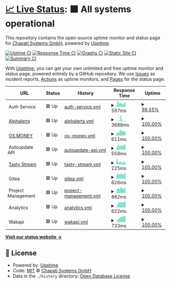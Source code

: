 # [📈 Live Status](https://status.chapati.systems): <!--live status--> **🟩 All systems operational**

This repository contains the open-source uptime monitor and status page for [Chapati Systems GmbH](https://chapati.systems/), powered by [Upptime](https://github.com/upptime/upptime).

[![Uptime CI](https://github.com/Chapati-Systems/status/workflows/Uptime%20CI/badge.svg)](https://github.com/Chapati-Systems/status/actions?query=workflow%3A%22Uptime+CI%22)
[![Response Time CI](https://github.com/Chapati-Systems/status/workflows/Response%20Time%20CI/badge.svg)](https://github.com/Chapati-Systems/status/actions?query=workflow%3A%22Response+Time+CI%22)
[![Graphs CI](https://github.com/Chapati-Systems/status/workflows/Graphs%20CI/badge.svg)](https://github.com/Chapati-Systems/status/actions?query=workflow%3A%22Graphs+CI%22)
[![Static Site CI](https://github.com/Chapati-Systems/status/workflows/Static%20Site%20CI/badge.svg)](https://github.com/Chapati-Systems/status/actions?query=workflow%3A%22Static+Site+CI%22)
[![Summary CI](https://github.com/Chapati-Systems/status/workflows/Summary%20CI/badge.svg)](https://github.com/Chapati-Systems/status/actions?query=workflow%3A%22Summary+CI%22)

With [Upptime](https://upptime.js.org), you can get your own unlimited and free uptime monitor and status page, powered entirely by a GitHub repository. We use [Issues](https://github.com/Chapati-Systems/status/issues) as incident reports, [Actions](https://github.com/Chapati-Systems/status/actions) as uptime monitors, and [Pages](https://status.chapati.systems) for the status page.

<!--start: status pages-->
<!-- This summary is generated by Upptime (https://github.com/upptime/upptime) -->
<!-- Do not edit this manually, your changes will be overwritten -->
<!-- prettier-ignore -->
| URL | Status | History | Response Time | Uptime |
| --- | ------ | ------- | ------------- | ------ |
| <img alt="" src="https://icons.duckduckgo.com/ip3/null.ico" height="13"> Auth Service | 🟩 Up | [auth-service.yml](https://github.com/Chapati-Systems/status/commits/HEAD/history/auth-service.yml) | <details><summary><img alt="Response time graph" src="./graphs/auth-service/response-time-week.png" height="20"> 597ms</summary><br><a href="https://status.chapati.systems/history/auth-service"><img alt="Response time 612" src="https://img.shields.io/endpoint?url=https%3A%2F%2Fraw.githubusercontent.com%2FChapati-Systems%2Fstatus%2FHEAD%2Fapi%2Fauth-service%2Fresponse-time.json"></a><br><a href="https://status.chapati.systems/history/auth-service"><img alt="24-hour response time 484" src="https://img.shields.io/endpoint?url=https%3A%2F%2Fraw.githubusercontent.com%2FChapati-Systems%2Fstatus%2FHEAD%2Fapi%2Fauth-service%2Fresponse-time-day.json"></a><br><a href="https://status.chapati.systems/history/auth-service"><img alt="7-day response time 597" src="https://img.shields.io/endpoint?url=https%3A%2F%2Fraw.githubusercontent.com%2FChapati-Systems%2Fstatus%2FHEAD%2Fapi%2Fauth-service%2Fresponse-time-week.json"></a><br><a href="https://status.chapati.systems/history/auth-service"><img alt="30-day response time 556" src="https://img.shields.io/endpoint?url=https%3A%2F%2Fraw.githubusercontent.com%2FChapati-Systems%2Fstatus%2FHEAD%2Fapi%2Fauth-service%2Fresponse-time-month.json"></a><br><a href="https://status.chapati.systems/history/auth-service"><img alt="1-year response time 612" src="https://img.shields.io/endpoint?url=https%3A%2F%2Fraw.githubusercontent.com%2FChapati-Systems%2Fstatus%2FHEAD%2Fapi%2Fauth-service%2Fresponse-time-year.json"></a></details> | <details><summary><a href="https://status.chapati.systems/history/auth-service">99.55%</a></summary><a href="https://status.chapati.systems/history/auth-service"><img alt="All-time uptime 93.79%" src="https://img.shields.io/endpoint?url=https%3A%2F%2Fraw.githubusercontent.com%2FChapati-Systems%2Fstatus%2FHEAD%2Fapi%2Fauth-service%2Fuptime.json"></a><br><a href="https://status.chapati.systems/history/auth-service"><img alt="24-hour uptime 100.00%" src="https://img.shields.io/endpoint?url=https%3A%2F%2Fraw.githubusercontent.com%2FChapati-Systems%2Fstatus%2FHEAD%2Fapi%2Fauth-service%2Fuptime-day.json"></a><br><a href="https://status.chapati.systems/history/auth-service"><img alt="7-day uptime 99.55%" src="https://img.shields.io/endpoint?url=https%3A%2F%2Fraw.githubusercontent.com%2FChapati-Systems%2Fstatus%2FHEAD%2Fapi%2Fauth-service%2Fuptime-week.json"></a><br><a href="https://status.chapati.systems/history/auth-service"><img alt="30-day uptime 99.90%" src="https://img.shields.io/endpoint?url=https%3A%2F%2Fraw.githubusercontent.com%2FChapati-Systems%2Fstatus%2FHEAD%2Fapi%2Fauth-service%2Fuptime-month.json"></a><br><a href="https://status.chapati.systems/history/auth-service"><img alt="1-year uptime 93.79%" src="https://img.shields.io/endpoint?url=https%3A%2F%2Fraw.githubusercontent.com%2FChapati-Systems%2Fstatus%2FHEAD%2Fapi%2Fauth-service%2Fuptime-year.json"></a></details>
| <img alt="" src="https://icons.duckduckgo.com/ip3/alphalerts.com.ico" height="13"> [Alphalerts](https://alphalerts.com/) | 🟩 Up | [alphalerts.yml](https://github.com/Chapati-Systems/status/commits/HEAD/history/alphalerts.yml) | <details><summary><img alt="Response time graph" src="./graphs/alphalerts/response-time-week.png" height="20"> 3688ms</summary><br><a href="https://status.chapati.systems/history/alphalerts"><img alt="Response time 1701" src="https://img.shields.io/endpoint?url=https%3A%2F%2Fraw.githubusercontent.com%2FChapati-Systems%2Fstatus%2FHEAD%2Fapi%2Falphalerts%2Fresponse-time.json"></a><br><a href="https://status.chapati.systems/history/alphalerts"><img alt="24-hour response time 1225" src="https://img.shields.io/endpoint?url=https%3A%2F%2Fraw.githubusercontent.com%2FChapati-Systems%2Fstatus%2FHEAD%2Fapi%2Falphalerts%2Fresponse-time-day.json"></a><br><a href="https://status.chapati.systems/history/alphalerts"><img alt="7-day response time 3688" src="https://img.shields.io/endpoint?url=https%3A%2F%2Fraw.githubusercontent.com%2FChapati-Systems%2Fstatus%2FHEAD%2Fapi%2Falphalerts%2Fresponse-time-week.json"></a><br><a href="https://status.chapati.systems/history/alphalerts"><img alt="30-day response time 2142" src="https://img.shields.io/endpoint?url=https%3A%2F%2Fraw.githubusercontent.com%2FChapati-Systems%2Fstatus%2FHEAD%2Fapi%2Falphalerts%2Fresponse-time-month.json"></a><br><a href="https://status.chapati.systems/history/alphalerts"><img alt="1-year response time 1701" src="https://img.shields.io/endpoint?url=https%3A%2F%2Fraw.githubusercontent.com%2FChapati-Systems%2Fstatus%2FHEAD%2Fapi%2Falphalerts%2Fresponse-time-year.json"></a></details> | <details><summary><a href="https://status.chapati.systems/history/alphalerts">100.00%</a></summary><a href="https://status.chapati.systems/history/alphalerts"><img alt="All-time uptime 99.72%" src="https://img.shields.io/endpoint?url=https%3A%2F%2Fraw.githubusercontent.com%2FChapati-Systems%2Fstatus%2FHEAD%2Fapi%2Falphalerts%2Fuptime.json"></a><br><a href="https://status.chapati.systems/history/alphalerts"><img alt="24-hour uptime 100.00%" src="https://img.shields.io/endpoint?url=https%3A%2F%2Fraw.githubusercontent.com%2FChapati-Systems%2Fstatus%2FHEAD%2Fapi%2Falphalerts%2Fuptime-day.json"></a><br><a href="https://status.chapati.systems/history/alphalerts"><img alt="7-day uptime 100.00%" src="https://img.shields.io/endpoint?url=https%3A%2F%2Fraw.githubusercontent.com%2FChapati-Systems%2Fstatus%2FHEAD%2Fapi%2Falphalerts%2Fuptime-week.json"></a><br><a href="https://status.chapati.systems/history/alphalerts"><img alt="30-day uptime 100.00%" src="https://img.shields.io/endpoint?url=https%3A%2F%2Fraw.githubusercontent.com%2FChapati-Systems%2Fstatus%2FHEAD%2Fapi%2Falphalerts%2Fuptime-month.json"></a><br><a href="https://status.chapati.systems/history/alphalerts"><img alt="1-year uptime 99.72%" src="https://img.shields.io/endpoint?url=https%3A%2F%2Fraw.githubusercontent.com%2FChapati-Systems%2Fstatus%2FHEAD%2Fapi%2Falphalerts%2Fuptime-year.json"></a></details>
| <img alt="" src="https://icons.duckduckgo.com/ip3/os.money.ico" height="13"> [OS.MONEY](https://os.money) | 🟩 Up | [os-money.yml](https://github.com/Chapati-Systems/status/commits/HEAD/history/os-money.yml) | <details><summary><img alt="Response time graph" src="./graphs/os-money/response-time-week.png" height="20"> 611ms</summary><br><a href="https://status.chapati.systems/history/os-money"><img alt="Response time 649" src="https://img.shields.io/endpoint?url=https%3A%2F%2Fraw.githubusercontent.com%2FChapati-Systems%2Fstatus%2FHEAD%2Fapi%2Fos-money%2Fresponse-time.json"></a><br><a href="https://status.chapati.systems/history/os-money"><img alt="24-hour response time 324" src="https://img.shields.io/endpoint?url=https%3A%2F%2Fraw.githubusercontent.com%2FChapati-Systems%2Fstatus%2FHEAD%2Fapi%2Fos-money%2Fresponse-time-day.json"></a><br><a href="https://status.chapati.systems/history/os-money"><img alt="7-day response time 611" src="https://img.shields.io/endpoint?url=https%3A%2F%2Fraw.githubusercontent.com%2FChapati-Systems%2Fstatus%2FHEAD%2Fapi%2Fos-money%2Fresponse-time-week.json"></a><br><a href="https://status.chapati.systems/history/os-money"><img alt="30-day response time 685" src="https://img.shields.io/endpoint?url=https%3A%2F%2Fraw.githubusercontent.com%2FChapati-Systems%2Fstatus%2FHEAD%2Fapi%2Fos-money%2Fresponse-time-month.json"></a><br><a href="https://status.chapati.systems/history/os-money"><img alt="1-year response time 649" src="https://img.shields.io/endpoint?url=https%3A%2F%2Fraw.githubusercontent.com%2FChapati-Systems%2Fstatus%2FHEAD%2Fapi%2Fos-money%2Fresponse-time-year.json"></a></details> | <details><summary><a href="https://status.chapati.systems/history/os-money">100.00%</a></summary><a href="https://status.chapati.systems/history/os-money"><img alt="All-time uptime 99.93%" src="https://img.shields.io/endpoint?url=https%3A%2F%2Fraw.githubusercontent.com%2FChapati-Systems%2Fstatus%2FHEAD%2Fapi%2Fos-money%2Fuptime.json"></a><br><a href="https://status.chapati.systems/history/os-money"><img alt="24-hour uptime 100.00%" src="https://img.shields.io/endpoint?url=https%3A%2F%2Fraw.githubusercontent.com%2FChapati-Systems%2Fstatus%2FHEAD%2Fapi%2Fos-money%2Fuptime-day.json"></a><br><a href="https://status.chapati.systems/history/os-money"><img alt="7-day uptime 100.00%" src="https://img.shields.io/endpoint?url=https%3A%2F%2Fraw.githubusercontent.com%2FChapati-Systems%2Fstatus%2FHEAD%2Fapi%2Fos-money%2Fuptime-week.json"></a><br><a href="https://status.chapati.systems/history/os-money"><img alt="30-day uptime 100.00%" src="https://img.shields.io/endpoint?url=https%3A%2F%2Fraw.githubusercontent.com%2FChapati-Systems%2Fstatus%2FHEAD%2Fapi%2Fos-money%2Fuptime-month.json"></a><br><a href="https://status.chapati.systems/history/os-money"><img alt="1-year uptime 99.93%" src="https://img.shields.io/endpoint?url=https%3A%2F%2Fraw.githubusercontent.com%2FChapati-Systems%2Fstatus%2FHEAD%2Fapi%2Fos-money%2Fuptime-year.json"></a></details>
| <img alt="" src="https://icons.duckduckgo.com/ip3/null.ico" height="13"> Autoupdate API | 🟩 Up | [autoupdate-api.yml](https://github.com/Chapati-Systems/status/commits/HEAD/history/autoupdate-api.yml) | <details><summary><img alt="Response time graph" src="./graphs/autoupdate-api/response-time-week.png" height="20"> 558ms</summary><br><a href="https://status.chapati.systems/history/autoupdate-api"><img alt="Response time 1085" src="https://img.shields.io/endpoint?url=https%3A%2F%2Fraw.githubusercontent.com%2FChapati-Systems%2Fstatus%2FHEAD%2Fapi%2Fautoupdate-api%2Fresponse-time.json"></a><br><a href="https://status.chapati.systems/history/autoupdate-api"><img alt="24-hour response time 458" src="https://img.shields.io/endpoint?url=https%3A%2F%2Fraw.githubusercontent.com%2FChapati-Systems%2Fstatus%2FHEAD%2Fapi%2Fautoupdate-api%2Fresponse-time-day.json"></a><br><a href="https://status.chapati.systems/history/autoupdate-api"><img alt="7-day response time 558" src="https://img.shields.io/endpoint?url=https%3A%2F%2Fraw.githubusercontent.com%2FChapati-Systems%2Fstatus%2FHEAD%2Fapi%2Fautoupdate-api%2Fresponse-time-week.json"></a><br><a href="https://status.chapati.systems/history/autoupdate-api"><img alt="30-day response time 518" src="https://img.shields.io/endpoint?url=https%3A%2F%2Fraw.githubusercontent.com%2FChapati-Systems%2Fstatus%2FHEAD%2Fapi%2Fautoupdate-api%2Fresponse-time-month.json"></a><br><a href="https://status.chapati.systems/history/autoupdate-api"><img alt="1-year response time 1085" src="https://img.shields.io/endpoint?url=https%3A%2F%2Fraw.githubusercontent.com%2FChapati-Systems%2Fstatus%2FHEAD%2Fapi%2Fautoupdate-api%2Fresponse-time-year.json"></a></details> | <details><summary><a href="https://status.chapati.systems/history/autoupdate-api">100.00%</a></summary><a href="https://status.chapati.systems/history/autoupdate-api"><img alt="All-time uptime 100.00%" src="https://img.shields.io/endpoint?url=https%3A%2F%2Fraw.githubusercontent.com%2FChapati-Systems%2Fstatus%2FHEAD%2Fapi%2Fautoupdate-api%2Fuptime.json"></a><br><a href="https://status.chapati.systems/history/autoupdate-api"><img alt="24-hour uptime 100.00%" src="https://img.shields.io/endpoint?url=https%3A%2F%2Fraw.githubusercontent.com%2FChapati-Systems%2Fstatus%2FHEAD%2Fapi%2Fautoupdate-api%2Fuptime-day.json"></a><br><a href="https://status.chapati.systems/history/autoupdate-api"><img alt="7-day uptime 100.00%" src="https://img.shields.io/endpoint?url=https%3A%2F%2Fraw.githubusercontent.com%2FChapati-Systems%2Fstatus%2FHEAD%2Fapi%2Fautoupdate-api%2Fuptime-week.json"></a><br><a href="https://status.chapati.systems/history/autoupdate-api"><img alt="30-day uptime 100.00%" src="https://img.shields.io/endpoint?url=https%3A%2F%2Fraw.githubusercontent.com%2FChapati-Systems%2Fstatus%2FHEAD%2Fapi%2Fautoupdate-api%2Fuptime-month.json"></a><br><a href="https://status.chapati.systems/history/autoupdate-api"><img alt="1-year uptime 100.00%" src="https://img.shields.io/endpoint?url=https%3A%2F%2Fraw.githubusercontent.com%2FChapati-Systems%2Fstatus%2FHEAD%2Fapi%2Fautoupdate-api%2Fuptime-year.json"></a></details>
| <img alt="" src="https://icons.duckduckgo.com/ip3/tasty.stream.ico" height="13"> [Tasty Stream](https://tasty.stream/) | 🟩 Up | [tasty-stream.yml](https://github.com/Chapati-Systems/status/commits/HEAD/history/tasty-stream.yml) | <details><summary><img alt="Response time graph" src="./graphs/tasty-stream/response-time-week.png" height="20"> 225ms</summary><br><a href="https://status.chapati.systems/history/tasty-stream"><img alt="Response time 317" src="https://img.shields.io/endpoint?url=https%3A%2F%2Fraw.githubusercontent.com%2FChapati-Systems%2Fstatus%2FHEAD%2Fapi%2Ftasty-stream%2Fresponse-time.json"></a><br><a href="https://status.chapati.systems/history/tasty-stream"><img alt="24-hour response time 421" src="https://img.shields.io/endpoint?url=https%3A%2F%2Fraw.githubusercontent.com%2FChapati-Systems%2Fstatus%2FHEAD%2Fapi%2Ftasty-stream%2Fresponse-time-day.json"></a><br><a href="https://status.chapati.systems/history/tasty-stream"><img alt="7-day response time 225" src="https://img.shields.io/endpoint?url=https%3A%2F%2Fraw.githubusercontent.com%2FChapati-Systems%2Fstatus%2FHEAD%2Fapi%2Ftasty-stream%2Fresponse-time-week.json"></a><br><a href="https://status.chapati.systems/history/tasty-stream"><img alt="30-day response time 317" src="https://img.shields.io/endpoint?url=https%3A%2F%2Fraw.githubusercontent.com%2FChapati-Systems%2Fstatus%2FHEAD%2Fapi%2Ftasty-stream%2Fresponse-time-month.json"></a><br><a href="https://status.chapati.systems/history/tasty-stream"><img alt="1-year response time 317" src="https://img.shields.io/endpoint?url=https%3A%2F%2Fraw.githubusercontent.com%2FChapati-Systems%2Fstatus%2FHEAD%2Fapi%2Ftasty-stream%2Fresponse-time-year.json"></a></details> | <details><summary><a href="https://status.chapati.systems/history/tasty-stream">100.00%</a></summary><a href="https://status.chapati.systems/history/tasty-stream"><img alt="All-time uptime 100.00%" src="https://img.shields.io/endpoint?url=https%3A%2F%2Fraw.githubusercontent.com%2FChapati-Systems%2Fstatus%2FHEAD%2Fapi%2Ftasty-stream%2Fuptime.json"></a><br><a href="https://status.chapati.systems/history/tasty-stream"><img alt="24-hour uptime 100.00%" src="https://img.shields.io/endpoint?url=https%3A%2F%2Fraw.githubusercontent.com%2FChapati-Systems%2Fstatus%2FHEAD%2Fapi%2Ftasty-stream%2Fuptime-day.json"></a><br><a href="https://status.chapati.systems/history/tasty-stream"><img alt="7-day uptime 100.00%" src="https://img.shields.io/endpoint?url=https%3A%2F%2Fraw.githubusercontent.com%2FChapati-Systems%2Fstatus%2FHEAD%2Fapi%2Ftasty-stream%2Fuptime-week.json"></a><br><a href="https://status.chapati.systems/history/tasty-stream"><img alt="30-day uptime 100.00%" src="https://img.shields.io/endpoint?url=https%3A%2F%2Fraw.githubusercontent.com%2FChapati-Systems%2Fstatus%2FHEAD%2Fapi%2Ftasty-stream%2Fuptime-month.json"></a><br><a href="https://status.chapati.systems/history/tasty-stream"><img alt="1-year uptime 100.00%" src="https://img.shields.io/endpoint?url=https%3A%2F%2Fraw.githubusercontent.com%2FChapati-Systems%2Fstatus%2FHEAD%2Fapi%2Ftasty-stream%2Fuptime-year.json"></a></details>
| <img alt="" src="https://icons.duckduckgo.com/ip3/null.ico" height="13"> Gitea | 🟩 Up | [gitea.yml](https://github.com/Chapati-Systems/status/commits/HEAD/history/gitea.yml) | <details><summary><img alt="Response time graph" src="./graphs/gitea/response-time-week.png" height="20"> 626ms</summary><br><a href="https://status.chapati.systems/history/gitea"><img alt="Response time 707" src="https://img.shields.io/endpoint?url=https%3A%2F%2Fraw.githubusercontent.com%2FChapati-Systems%2Fstatus%2FHEAD%2Fapi%2Fgitea%2Fresponse-time.json"></a><br><a href="https://status.chapati.systems/history/gitea"><img alt="24-hour response time 770" src="https://img.shields.io/endpoint?url=https%3A%2F%2Fraw.githubusercontent.com%2FChapati-Systems%2Fstatus%2FHEAD%2Fapi%2Fgitea%2Fresponse-time-day.json"></a><br><a href="https://status.chapati.systems/history/gitea"><img alt="7-day response time 626" src="https://img.shields.io/endpoint?url=https%3A%2F%2Fraw.githubusercontent.com%2FChapati-Systems%2Fstatus%2FHEAD%2Fapi%2Fgitea%2Fresponse-time-week.json"></a><br><a href="https://status.chapati.systems/history/gitea"><img alt="30-day response time 614" src="https://img.shields.io/endpoint?url=https%3A%2F%2Fraw.githubusercontent.com%2FChapati-Systems%2Fstatus%2FHEAD%2Fapi%2Fgitea%2Fresponse-time-month.json"></a><br><a href="https://status.chapati.systems/history/gitea"><img alt="1-year response time 707" src="https://img.shields.io/endpoint?url=https%3A%2F%2Fraw.githubusercontent.com%2FChapati-Systems%2Fstatus%2FHEAD%2Fapi%2Fgitea%2Fresponse-time-year.json"></a></details> | <details><summary><a href="https://status.chapati.systems/history/gitea">100.00%</a></summary><a href="https://status.chapati.systems/history/gitea"><img alt="All-time uptime 99.90%" src="https://img.shields.io/endpoint?url=https%3A%2F%2Fraw.githubusercontent.com%2FChapati-Systems%2Fstatus%2FHEAD%2Fapi%2Fgitea%2Fuptime.json"></a><br><a href="https://status.chapati.systems/history/gitea"><img alt="24-hour uptime 100.00%" src="https://img.shields.io/endpoint?url=https%3A%2F%2Fraw.githubusercontent.com%2FChapati-Systems%2Fstatus%2FHEAD%2Fapi%2Fgitea%2Fuptime-day.json"></a><br><a href="https://status.chapati.systems/history/gitea"><img alt="7-day uptime 100.00%" src="https://img.shields.io/endpoint?url=https%3A%2F%2Fraw.githubusercontent.com%2FChapati-Systems%2Fstatus%2FHEAD%2Fapi%2Fgitea%2Fuptime-week.json"></a><br><a href="https://status.chapati.systems/history/gitea"><img alt="30-day uptime 100.00%" src="https://img.shields.io/endpoint?url=https%3A%2F%2Fraw.githubusercontent.com%2FChapati-Systems%2Fstatus%2FHEAD%2Fapi%2Fgitea%2Fuptime-month.json"></a><br><a href="https://status.chapati.systems/history/gitea"><img alt="1-year uptime 99.90%" src="https://img.shields.io/endpoint?url=https%3A%2F%2Fraw.githubusercontent.com%2FChapati-Systems%2Fstatus%2FHEAD%2Fapi%2Fgitea%2Fuptime-year.json"></a></details>
| <img alt="" src="https://icons.duckduckgo.com/ip3/null.ico" height="13"> Project Management | 🟩 Up | [project-management.yml](https://github.com/Chapati-Systems/status/commits/HEAD/history/project-management.yml) | <details><summary><img alt="Response time graph" src="./graphs/project-management/response-time-week.png" height="20"> 882ms</summary><br><a href="https://status.chapati.systems/history/project-management"><img alt="Response time 907" src="https://img.shields.io/endpoint?url=https%3A%2F%2Fraw.githubusercontent.com%2FChapati-Systems%2Fstatus%2FHEAD%2Fapi%2Fproject-management%2Fresponse-time.json"></a><br><a href="https://status.chapati.systems/history/project-management"><img alt="24-hour response time 663" src="https://img.shields.io/endpoint?url=https%3A%2F%2Fraw.githubusercontent.com%2FChapati-Systems%2Fstatus%2FHEAD%2Fapi%2Fproject-management%2Fresponse-time-day.json"></a><br><a href="https://status.chapati.systems/history/project-management"><img alt="7-day response time 882" src="https://img.shields.io/endpoint?url=https%3A%2F%2Fraw.githubusercontent.com%2FChapati-Systems%2Fstatus%2FHEAD%2Fapi%2Fproject-management%2Fresponse-time-week.json"></a><br><a href="https://status.chapati.systems/history/project-management"><img alt="30-day response time 902" src="https://img.shields.io/endpoint?url=https%3A%2F%2Fraw.githubusercontent.com%2FChapati-Systems%2Fstatus%2FHEAD%2Fapi%2Fproject-management%2Fresponse-time-month.json"></a><br><a href="https://status.chapati.systems/history/project-management"><img alt="1-year response time 907" src="https://img.shields.io/endpoint?url=https%3A%2F%2Fraw.githubusercontent.com%2FChapati-Systems%2Fstatus%2FHEAD%2Fapi%2Fproject-management%2Fresponse-time-year.json"></a></details> | <details><summary><a href="https://status.chapati.systems/history/project-management">100.00%</a></summary><a href="https://status.chapati.systems/history/project-management"><img alt="All-time uptime 99.98%" src="https://img.shields.io/endpoint?url=https%3A%2F%2Fraw.githubusercontent.com%2FChapati-Systems%2Fstatus%2FHEAD%2Fapi%2Fproject-management%2Fuptime.json"></a><br><a href="https://status.chapati.systems/history/project-management"><img alt="24-hour uptime 100.00%" src="https://img.shields.io/endpoint?url=https%3A%2F%2Fraw.githubusercontent.com%2FChapati-Systems%2Fstatus%2FHEAD%2Fapi%2Fproject-management%2Fuptime-day.json"></a><br><a href="https://status.chapati.systems/history/project-management"><img alt="7-day uptime 100.00%" src="https://img.shields.io/endpoint?url=https%3A%2F%2Fraw.githubusercontent.com%2FChapati-Systems%2Fstatus%2FHEAD%2Fapi%2Fproject-management%2Fuptime-week.json"></a><br><a href="https://status.chapati.systems/history/project-management"><img alt="30-day uptime 100.00%" src="https://img.shields.io/endpoint?url=https%3A%2F%2Fraw.githubusercontent.com%2FChapati-Systems%2Fstatus%2FHEAD%2Fapi%2Fproject-management%2Fuptime-month.json"></a><br><a href="https://status.chapati.systems/history/project-management"><img alt="1-year uptime 99.98%" src="https://img.shields.io/endpoint?url=https%3A%2F%2Fraw.githubusercontent.com%2FChapati-Systems%2Fstatus%2FHEAD%2Fapi%2Fproject-management%2Fuptime-year.json"></a></details>
| <img alt="" src="https://icons.duckduckgo.com/ip3/null.ico" height="13"> Analytics | 🟩 Up | [analytics.yml](https://github.com/Chapati-Systems/status/commits/HEAD/history/analytics.yml) | <details><summary><img alt="Response time graph" src="./graphs/analytics/response-time-week.png" height="20"> 622ms</summary><br><a href="https://status.chapati.systems/history/analytics"><img alt="Response time 622" src="https://img.shields.io/endpoint?url=https%3A%2F%2Fraw.githubusercontent.com%2FChapati-Systems%2Fstatus%2FHEAD%2Fapi%2Fanalytics%2Fresponse-time.json"></a><br><a href="https://status.chapati.systems/history/analytics"><img alt="24-hour response time 470" src="https://img.shields.io/endpoint?url=https%3A%2F%2Fraw.githubusercontent.com%2FChapati-Systems%2Fstatus%2FHEAD%2Fapi%2Fanalytics%2Fresponse-time-day.json"></a><br><a href="https://status.chapati.systems/history/analytics"><img alt="7-day response time 622" src="https://img.shields.io/endpoint?url=https%3A%2F%2Fraw.githubusercontent.com%2FChapati-Systems%2Fstatus%2FHEAD%2Fapi%2Fanalytics%2Fresponse-time-week.json"></a><br><a href="https://status.chapati.systems/history/analytics"><img alt="30-day response time 622" src="https://img.shields.io/endpoint?url=https%3A%2F%2Fraw.githubusercontent.com%2FChapati-Systems%2Fstatus%2FHEAD%2Fapi%2Fanalytics%2Fresponse-time-month.json"></a><br><a href="https://status.chapati.systems/history/analytics"><img alt="1-year response time 622" src="https://img.shields.io/endpoint?url=https%3A%2F%2Fraw.githubusercontent.com%2FChapati-Systems%2Fstatus%2FHEAD%2Fapi%2Fanalytics%2Fresponse-time-year.json"></a></details> | <details><summary><a href="https://status.chapati.systems/history/analytics">100.00%</a></summary><a href="https://status.chapati.systems/history/analytics"><img alt="All-time uptime 100.00%" src="https://img.shields.io/endpoint?url=https%3A%2F%2Fraw.githubusercontent.com%2FChapati-Systems%2Fstatus%2FHEAD%2Fapi%2Fanalytics%2Fuptime.json"></a><br><a href="https://status.chapati.systems/history/analytics"><img alt="24-hour uptime 100.00%" src="https://img.shields.io/endpoint?url=https%3A%2F%2Fraw.githubusercontent.com%2FChapati-Systems%2Fstatus%2FHEAD%2Fapi%2Fanalytics%2Fuptime-day.json"></a><br><a href="https://status.chapati.systems/history/analytics"><img alt="7-day uptime 100.00%" src="https://img.shields.io/endpoint?url=https%3A%2F%2Fraw.githubusercontent.com%2FChapati-Systems%2Fstatus%2FHEAD%2Fapi%2Fanalytics%2Fuptime-week.json"></a><br><a href="https://status.chapati.systems/history/analytics"><img alt="30-day uptime 100.00%" src="https://img.shields.io/endpoint?url=https%3A%2F%2Fraw.githubusercontent.com%2FChapati-Systems%2Fstatus%2FHEAD%2Fapi%2Fanalytics%2Fuptime-month.json"></a><br><a href="https://status.chapati.systems/history/analytics"><img alt="1-year uptime 100.00%" src="https://img.shields.io/endpoint?url=https%3A%2F%2Fraw.githubusercontent.com%2FChapati-Systems%2Fstatus%2FHEAD%2Fapi%2Fanalytics%2Fuptime-year.json"></a></details>
| <img alt="" src="https://icons.duckduckgo.com/ip3/null.ico" height="13"> Wakapi | 🟩 Up | [wakapi.yml](https://github.com/Chapati-Systems/status/commits/HEAD/history/wakapi.yml) | <details><summary><img alt="Response time graph" src="./graphs/wakapi/response-time-week.png" height="20"> 733ms</summary><br><a href="https://status.chapati.systems/history/wakapi"><img alt="Response time 733" src="https://img.shields.io/endpoint?url=https%3A%2F%2Fraw.githubusercontent.com%2FChapati-Systems%2Fstatus%2FHEAD%2Fapi%2Fwakapi%2Fresponse-time.json"></a><br><a href="https://status.chapati.systems/history/wakapi"><img alt="24-hour response time 550" src="https://img.shields.io/endpoint?url=https%3A%2F%2Fraw.githubusercontent.com%2FChapati-Systems%2Fstatus%2FHEAD%2Fapi%2Fwakapi%2Fresponse-time-day.json"></a><br><a href="https://status.chapati.systems/history/wakapi"><img alt="7-day response time 733" src="https://img.shields.io/endpoint?url=https%3A%2F%2Fraw.githubusercontent.com%2FChapati-Systems%2Fstatus%2FHEAD%2Fapi%2Fwakapi%2Fresponse-time-week.json"></a><br><a href="https://status.chapati.systems/history/wakapi"><img alt="30-day response time 733" src="https://img.shields.io/endpoint?url=https%3A%2F%2Fraw.githubusercontent.com%2FChapati-Systems%2Fstatus%2FHEAD%2Fapi%2Fwakapi%2Fresponse-time-month.json"></a><br><a href="https://status.chapati.systems/history/wakapi"><img alt="1-year response time 733" src="https://img.shields.io/endpoint?url=https%3A%2F%2Fraw.githubusercontent.com%2FChapati-Systems%2Fstatus%2FHEAD%2Fapi%2Fwakapi%2Fresponse-time-year.json"></a></details> | <details><summary><a href="https://status.chapati.systems/history/wakapi">100.00%</a></summary><a href="https://status.chapati.systems/history/wakapi"><img alt="All-time uptime 100.00%" src="https://img.shields.io/endpoint?url=https%3A%2F%2Fraw.githubusercontent.com%2FChapati-Systems%2Fstatus%2FHEAD%2Fapi%2Fwakapi%2Fuptime.json"></a><br><a href="https://status.chapati.systems/history/wakapi"><img alt="24-hour uptime 100.00%" src="https://img.shields.io/endpoint?url=https%3A%2F%2Fraw.githubusercontent.com%2FChapati-Systems%2Fstatus%2FHEAD%2Fapi%2Fwakapi%2Fuptime-day.json"></a><br><a href="https://status.chapati.systems/history/wakapi"><img alt="7-day uptime 100.00%" src="https://img.shields.io/endpoint?url=https%3A%2F%2Fraw.githubusercontent.com%2FChapati-Systems%2Fstatus%2FHEAD%2Fapi%2Fwakapi%2Fuptime-week.json"></a><br><a href="https://status.chapati.systems/history/wakapi"><img alt="30-day uptime 100.00%" src="https://img.shields.io/endpoint?url=https%3A%2F%2Fraw.githubusercontent.com%2FChapati-Systems%2Fstatus%2FHEAD%2Fapi%2Fwakapi%2Fuptime-month.json"></a><br><a href="https://status.chapati.systems/history/wakapi"><img alt="1-year uptime 100.00%" src="https://img.shields.io/endpoint?url=https%3A%2F%2Fraw.githubusercontent.com%2FChapati-Systems%2Fstatus%2FHEAD%2Fapi%2Fwakapi%2Fuptime-year.json"></a></details>

<!--end: status pages-->

[**Visit our status website →**](https://status.chapati.systems)

## 📄 License

- Powered by: [Upptime](https://github.com/upptime/upptime)
- Code: [MIT](./LICENSE) © [Chapati Systems GmbH](https://chapati.systems/)
- Data in the `./history` directory: [Open Database License](https://opendatacommons.org/licenses/odbl/1-0/)
